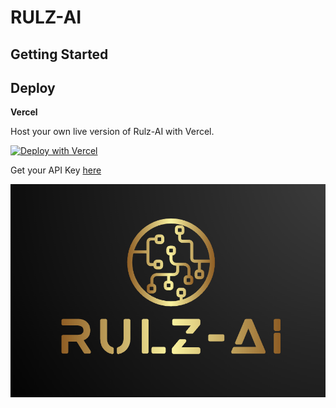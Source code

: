 # RULZ-AI

## Getting Started

## Deploy

**Vercel**

Host your own live version of Rulz-AI with Vercel.

[![Deploy with Vercel](https://vercel.com/button)](https://vercel.com/new/clone?repository-url=https%3A%2F%2Fgithub.com%2Frebornrulz%2Frulz-ai)

Get your API Key [here](https://platform.openai.com/account/api-keys)

![Rulz-AI](./public/page.png)
